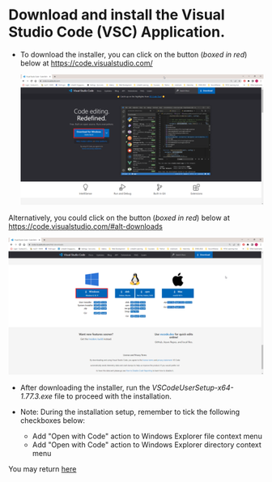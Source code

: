 # Download and install the Visual Studio Code (VSC) Application.

* To download the installer, you can click on the button (*boxed in red*) below at https://code.visualstudio.com/

   ![Download For Windows - Stable Build Button](../images/VS_Code_Download.png)

Alternatively, you could click on the button (*boxed in red*) below at https://code.visualstudio.com/#alt-downloads

   ![Windows - Windows 8, 10, 11 Button](../images/VS_Code_alt_Download.png)

* After downloading the installer, run the *VSCodeUserSetup-x64-1.77.3.exe* file to proceed with the installation.

* Note: During the installation setup, remember to tick the following checkboxes below:

   * Add "Open with Code" action to Windows Explorer file context menu
   * Add "Open with Code" action to Windows Explorer directory context menu

You may return [here](../../README.md#3-getting-started---begin-collaborating-cloning-global-repository-to-local-device)